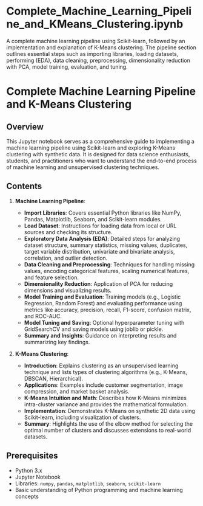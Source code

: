 # Complete_Machine_Learning_Pipeline_and_KMeans_Clustering.ipynb
A complete machine learning pipeline using Scikit-learn, followed by an implementation and explanation of K-Means clustering. The pipeline section outlines essential steps such as importing libraries, loading datasets, performing (EDA), data cleaning, preprocessing, dimensionality reduction with PCA, model training, evaluation, and tuning.
# Complete Machine Learning Pipeline and K-Means Clustering

## Overview
This Jupyter notebook serves as a comprehensive guide to implementing a machine learning pipeline using Scikit-learn and exploring K-Means clustering with synthetic data. It is designed for data science enthusiasts, students, and practitioners who want to understand the end-to-end process of machine learning and unsupervised clustering techniques.

## Contents
1. **Machine Learning Pipeline**:
   - **Import Libraries**: Covers essential Python libraries like NumPy, Pandas, Matplotlib, Seaborn, and Scikit-learn modules.
   - **Load Dataset**: Instructions for loading data from local or URL sources and checking its structure.
   - **Exploratory Data Analysis (EDA)**: Detailed steps for analyzing dataset structure, summary statistics, missing values, duplicates, target variable distribution, univariate and bivariate analysis, correlation, and outlier detection.
   - **Data Cleaning and Preprocessing**: Techniques for handling missing values, encoding categorical features, scaling numerical features, and feature selection.
   - **Dimensionality Reduction**: Application of PCA for reducing dimensions and visualizing results.
   - **Model Training and Evaluation**: Training models (e.g., Logistic Regression, Random Forest) and evaluating performance using metrics like accuracy, precision, recall, F1-score, confusion matrix, and ROC-AUC.
   - **Model Tuning and Saving**: Optional hyperparameter tuning with GridSearchCV and saving models using joblib or pickle.
   - **Summary and Insights**: Guidance on interpreting results and summarizing key findings.

2. **K-Means Clustering**:
   - **Introduction**: Explains clustering as an unsupervised learning technique and lists types of clustering algorithms (e.g., K-Means, DBSCAN, Hierarchical).
   - **Applications**: Examples include customer segmentation, image compression, and market basket analysis.
   - **K-Means Intuition and Math**: Describes how K-Means minimizes intra-cluster variance and provides the mathematical formulation.
   - **Implementation**: Demonstrates K-Means on synthetic 2D data using Scikit-learn, including visualization of clusters.
   - **Summary**: Highlights the use of the elbow method for selecting the optimal number of clusters and discusses extensions to real-world datasets.

## Prerequisites
- Python 3.x
- Jupyter Notebook
- Libraries: `numpy`, `pandas`, `matplotlib`, `seaborn`, `scikit-learn`
- Basic understanding of Python programming and machine learning concepts
